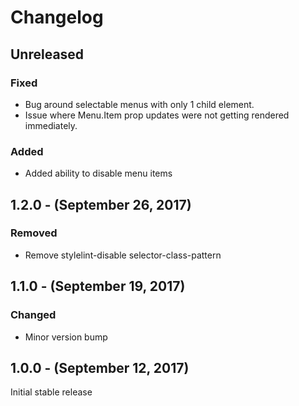 Changelog
=========

Unreleased
----------
### Fixed
* Bug around selectable menus with only 1 child element.
* Issue where Menu.Item prop updates were not getting rendered immediately.

### Added
* Added ability to disable menu items

1.2.0 - (September 26, 2017)
------------------
### Removed
* Remove stylelint-disable selector-class-pattern

1.1.0 - (September 19, 2017)
------------------
### Changed
* Minor version bump

1.0.0 - (September 12, 2017)
------------------
Initial stable release
